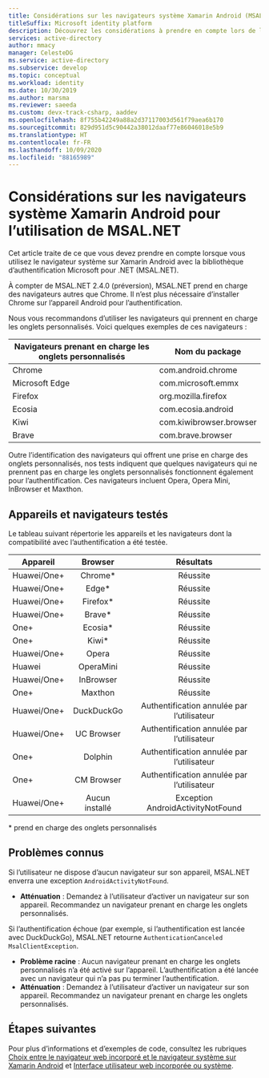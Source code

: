```yaml
---
title: Considérations sur les navigateurs système Xamarin Android (MSAL.NET) | Azure
titleSuffix: Microsoft identity platform
description: Découvrez les considérations à prendre en compte lors de l’utilisation de navigateurs système sur Xamarin Android avec la bibliothèque d’authentification Microsoft pour .NET (MSAL.NET).
services: active-directory
author: mmacy
manager: CelesteDG
ms.service: active-directory
ms.subservice: develop
ms.topic: conceptual
ms.workload: identity
ms.date: 10/30/2019
ms.author: marsma
ms.reviewer: saeeda
ms.custom: devx-track-csharp, aaddev
ms.openlocfilehash: 8f755b42249a88a2d37117003d561f79aea6b170
ms.sourcegitcommit: 829d951d5c90442a38012daaf77e86046018e5b9
ms.translationtype: HT
ms.contentlocale: fr-FR
ms.lasthandoff: 10/09/2020
ms.locfileid: "88165989"
---
```

#  <a name="xamarin-android-system-browser-considerations-for-using-msalnet"></a>Considérations sur les navigateurs système Xamarin Android pour l’utilisation de MSAL.NET

Cet article traite de ce que vous devez prendre en compte lorsque vous utilisez le navigateur système sur Xamarin Android avec la bibliothèque d’authentification Microsoft pour .NET (MSAL.NET).

À compter de MSAL.NET 2.4.0 (préversion), MSAL.NET prend en charge des navigateurs autres que Chrome. Il n’est plus nécessaire d’installer Chrome sur l’appareil Android pour l’authentification.

Nous vous recommandons d’utiliser les navigateurs qui prennent en charge les onglets personnalisés. Voici quelques exemples de ces navigateurs :

| Navigateurs prenant en charge les onglets personnalisés | Nom du package |
|------| ------- |
|Chrome | com.android.chrome|
|Microsoft Edge | com.microsoft.emmx|
|Firefox | org.mozilla.firefox|
|Ecosia | com.ecosia.android|
|Kiwi | com.kiwibrowser.browser|
|Brave | com.brave.browser|

Outre l’identification des navigateurs qui offrent une prise en charge des onglets personnalisés, nos tests indiquent que quelques navigateurs qui ne prennent pas en charge les onglets personnalisés fonctionnent également pour l’authentification. Ces navigateurs incluent Opera, Opera Mini, InBrowser et Maxthon. 

## <a name="tested-devices-and-browsers"></a>Appareils et navigateurs testés
Le tableau suivant répertorie les appareils et les navigateurs dont la compatibilité avec l’authentification a été testée.

| Appareil | Browser     |  Résultats  | 
| ------------- |:-------------:|:-----:|
| Huawei/One+ | Chrome\* | Réussite|
| Huawei/One+ | Edge\* | Réussite|
| Huawei/One+ | Firefox\* | Réussite|
| Huawei/One+ | Brave\* | Réussite|
| One+ | Ecosia\* | Réussite|
| One+ | Kiwi\* | Réussite|
| Huawei/One+ | Opera | Réussite|
| Huawei | OperaMini | Réussite|
| Huawei/One+ | InBrowser | Réussite|
| One+ | Maxthon | Réussite|
| Huawei/One+ | DuckDuckGo | Authentification annulée par l’utilisateur|
| Huawei/One+ | UC Browser | Authentification annulée par l’utilisateur|
| One+ | Dolphin | Authentification annulée par l’utilisateur|
| One+ | CM Browser | Authentification annulée par l’utilisateur|
| Huawei/One+ | Aucun installé | Exception AndroidActivityNotFound|

\* prend en charge des onglets personnalisés

## <a name="known-issues"></a>Problèmes connus

Si l’utilisateur ne dispose d’aucun navigateur sur son appareil, MSAL.NET enverra une exception `AndroidActivityNotFound`.  
  - **Atténuation** : Demandez à l’utilisateur d’activer un navigateur sur son appareil. Recommandez un navigateur prenant en charge les onglets personnalisés.

Si l’authentification échoue (par exemple, si l’authentification est lancée avec DuckDuckGo), MSAL.NET retourne `AuthenticationCanceled MsalClientException`. 
  - **Problème racine** : Aucun navigateur prenant en charge les onglets personnalisés n’a été activé sur l’appareil. L’authentification a été lancée avec un navigateur qui n’a pas pu terminer l’authentification. 
  - **Atténuation** : Demandez à l’utilisateur d’activer un navigateur sur son appareil. Recommandez un navigateur prenant en charge les onglets personnalisés.

## <a name="next-steps"></a>Étapes suivantes
Pour plus d’informations et d’exemples de code, consultez les rubriques [Choix entre le navigateur web incorporé et le navigateur système sur Xamarin Android](https://github.com/AzureAD/microsoft-authentication-library-for-dotnet/wiki/MSAL.NET-uses-web-browser#choosing-between-embedded-web-browser-or-system-browser-on-xamarinandroid) et [Interface utilisateur web incorporée ou système](msal-net-web-browsers.md#embedded-vs-system-web-ui).  